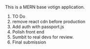 This is a MERN base votign application.

1. TO Do
3. remove react cdn before production
4. Add auth with passport.js
5. Polish front end
6. Sumbit to real devs for review.
7. Final submission
